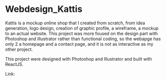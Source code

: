 # Webdesign_Kattis

Kattis is a mockup online shop that I created from scratch, from idea generation, logo design, creation of graphic profile, a wireframe, a mockup to an actual website. This project was more foused on the design part with Photoshop and Illustrator rather than functional coding, so the webapge has only 2 a homepage and a contact page, and it is not as interactive as my other project.

This project were designed with Photoshop and Illustrator and built with ReactJS.

Link:
